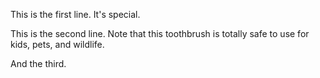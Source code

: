 This is the first line. It's special.

This is the second line. Note that this toothbrush is totally safe to use for kids, pets, and wildlife. 

And the third.
